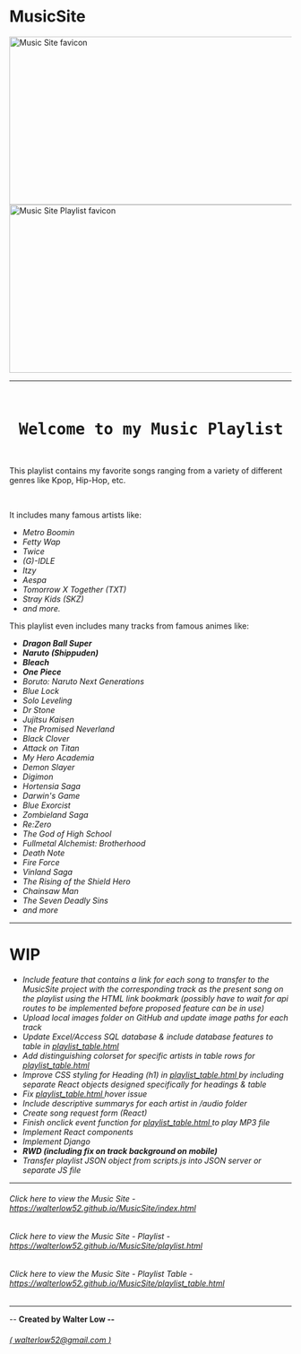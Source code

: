# MusicSite
<img src = "https://st.depositphotos.com/1000123/4290/i/950/depositphotos_42906467-stock-photo-electric-lighting-effect.jpg" alt = "Music Site favicon" title = "MusicSite" width = "800px" height = "300px">
<img src = "https://png.pngtree.com/thumb_back/fh260/background/20200520/pngtree-lightning-creative-texture-hand-painted-water-and-fire-background-image_335938.jpg" alt = "Music Site Playlist favicon" title = "Music Site - Playlist" width = "800px" height = "300px"> <br> <hr>

<pre> <h1> Welcome to my Music Playlist Project Website! </h1> </pre>
<p> This playlist contains my favorite songs ranging from a variety of different genres like Kpop, Hip-Hop, etc. </p> <br>
<p> It includes many famous artists like: </p>
<ul> 
       <i> <li> Metro Boomin </li>
       <li> Fetty Wap </li>
       <li> Twice </li>
       <li> (G)-IDLE </li>
       <li> Itzy </li>
       <li> Aespa </li>
       <li> Tomorrow X Together (TXT) </li>
       <li> Stray Kids (SKZ) </li> 
       <li> and more. </li> </i>
</ul>

<p> This playlist even includes many tracks from famous animes like: </p>
<ul>
       <i> <li> <b> Dragon Ball Super </li>
       <li> Naruto <i> (Shippuden) </i> </li>
       <li> Bleach </li>
       <li> One Piece </b> </li>
       <li> Boruto: Naruto Next Generations </li>
       <li> Blue Lock </li>
       <li> Solo Leveling </li>
       <li> Dr Stone </li>
       <li> Jujitsu Kaisen </li>
       <li> The Promised Neverland </li>
       <li> Black Clover </li>
       <li> Attack on Titan </li>
       <li> My Hero Academia </li>
       <li> Demon Slayer </li>
       <li> Digimon </li>
       <li> Hortensia Saga </li>
       <li> Darwin's Game </li>
       <li> Blue Exorcist </li>
       <li> Zombieland Saga </li>
       <li> Re:Zero </li>
       <li> The God of High School </li>
       <li> Fullmetal Alchemist: Brotherhood </li>
       <li> Death Note </li>
       <li> Fire Force </li>
       <li> Vinland Saga </li>
       <li> The Rising of the Shield Hero </li>
       <li> Chainsaw Man </li>
       <li> The Seven Deadly Sins </li>
       <li> and more </li> </i>
</ul> <hr>

<h1> WIP </h1>
<ul> <i>
       <li> Include feature that contains a link for each song to transfer to the MusicSite project with the corresponding track as the present song on the playlist using the HTML link bookmark (possibly have to wait for api routes to be implemented before proposed feature can be in use) </li>
       <li> Upload local images folder on GitHub and update image paths for each track </li>
       <li> Update Excel/Access SQL database & include database features to table in <a href = "https://github.com/walterlow52/MusicSite/blob/main/playlist_table.html"> playlist_table.html </a> </li>
       <li> Add distinguishing colorset for specific artists in table rows for <a href = "https://github.com/walterlow52/MusicSite/blob/main/playlist_table.html"> playlist_table.html </a> </li>
       <li> Improve CSS styling for Heading (h1) in <a href = "https://github.com/walterlow52/MusicSite/blob/main/playlist_table.html"> playlist_table.html </a> by including separate React objects designed specifically for headings & table </li>
       <li> Fix <a href = "https://github.com/walterlow52/MusicSite/blob/main/playlist_table.html"> playlist_table.html </a> hover issue </li>
       <li> Include descriptive summarys for each artist in /audio folder </li>
       <li> Create song request form (React) </li>
       <li> Finish onclick event function for <a href = "https://github.com/walterlow52/MusicSite/blob/main/playlist_table.html"> playlist_table.html </a> to play MP3 file </li>
       <li> Implement React components </li>
       <li> Implement Django </li>
       <li> <b> RWD (including fix on track background on mobile) </b> </li>
       <li> Transfer playlist JSON object from scripts.js into JSON server or separate JS file </li>
</i> </ul>

<hr>
<h6> Click here to view the Music Site -  <a href = "https://walterlow52.github.io/MusicSite/index.html"> https://walterlow52.github.io/MusicSite/index.html </a> </h6>
<h6> Click here to view the Music Site - Playlist - <a href = "https://walterlow52.github.io/MusicSite/playlist.html"> https://walterlow52.github.io/MusicSite/playlist.html </a></h6>
<h6> Click here to view the Music Site - Playlist Table - <a href = "https://walterlow52.github.io/MusicSite/playlist_table.html"> https://walterlow52.github.io/MusicSite/playlist_table.html </a> </h6> <hr>


<p> -- <b> Created by Walter Low -- </b> <h6> <a href = "mailto:walterlow52@gmail.com" title = "Feel free to email me!"> (<i> walterlow52@gmail.com </i>) </a> </h6> </p> 
